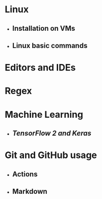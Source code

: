 # Linux
  - ## Installation on VMs
  - ## Linux basic commands

# Editors and IDEs

# Regex

# Machine Learning
- ## *TensorFlow 2 and Keras*

# Git and GitHub usage
- ## Actions
- ## Markdown
